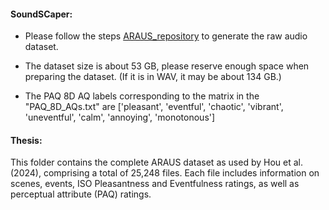 #### SoundSCaper: ####  

- Please follow the steps [ARAUS_repository](https://github.com/ntudsp/araus-dataset-baseline-models/tree/main) to generate the raw audio dataset. 

- The dataset size is about 53 GB, please reserve enough space when preparing the dataset. (If it is in WAV, it may be about 134 GB.)

- The PAQ 8D AQ labels corresponding to the matrix in the "PAQ_8D_AQs.txt" are ['pleasant', 'eventful', 'chaotic', 'vibrant', 'uneventful', 'calm', 'annoying', 'monotonous']


#### Thesis: ####

This folder contains the complete ARAUS dataset as used by Hou et al. (2024), comprising a total of 25,248 files. Each file includes information on scenes, events, ISO Pleasantness and Eventfulness ratings, as well as perceptual attribute (PAQ) ratings.  






